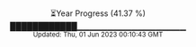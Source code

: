 <p align="center">
⏳Year Progress (41.37 %) <br>
████████████▁▁▁▁▁▁▁▁▁▁▁▁▁▁▁▁▁▁ <br>
<sub>Updated: Thu, 01 Jun 2023 00:10:43 GMT</sub>
</p>


